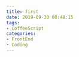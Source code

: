 ```yaml
---
title: first
date: 2019-09-30 08:48:15
tags:
- CoffeeScript
categories:
- FrontEnd
- Coding
---
```

